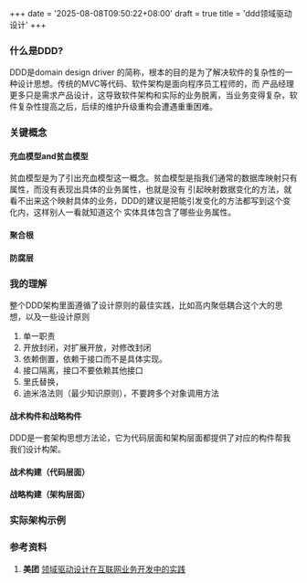 +++
date = '2025-08-08T09:50:22+08:00'
draft = true
title = 'ddd领域驱动设计'
+++
### 什么是DDD?
DDD是domain design driver 的简称，根本的目的是为了解决软件的复杂性的一种设计思想。传统的MVC等代码、软件架构是面向程序员工程师的，而
产品经理更多只是需求产品设计，这导致软件架构和实际的业务脱离，当业务变得复杂，软件复杂性提高之后，后续的维护升级重构会遭遇重重困难。
### 关键概念
#### 充血模型and贫血模型
贫血模型是为了引出充血模型这一概念。贫血模型是指我们通常的数据库映射只有属性，而没有表现出具体的业务属性，也就是没有
引起映射数据变化的方法，就看不出来这个映射具体的业务，DDD的建议是把能引发变化的方法都写到这个变化内，这样别人一看就知道这个
实体具体包含了哪些业务属性。
#### 聚合根
#### 防腐层
### 我的理解
整个DDD架构里面遵循了设计原则的最佳实践，比如高内聚低耦合这个大的思想，以及一些设计原则
1. 单一职责
2. 开放封闭，对扩展开放，对修改封闭
3. 依赖倒置，依赖于接口而不是具体实现。
4. 接口隔离，接口不要依赖其他接口
5. 里氏替换，
6. 迪米洛法则（最少知识原则），不要跨多个对象调用方法
#### 战术构件和战略构件
DDD是一套架构思想方法论，它为代码层面和架构层面都提供了对应的构件帮我我们设计构架。
#### 战术构建（代码层面）
#### 战略构建（架构层面）
### 实际架构示例

### 参考资料

1. **美团** [领域驱动设计在互联网业务开发中的实践](https://tech.meituan.com/2017/12/22/ddd-in-practice.html)